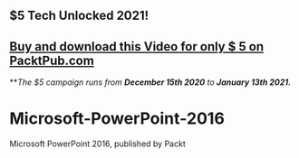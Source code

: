 ## $5 Tech Unlocked 2021!
[Buy and download this Video for only $ 5 on PacktPub.com](https://www.packtpub.com/product/microsoft-powerpoint-2016-video/9781839213618)
-----
***The $5 campaign         runs from __December 15th 2020__ to __January 13th 2021.__*

# Microsoft-PowerPoint-2016
Microsoft PowerPoint 2016, published by Packt

